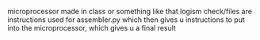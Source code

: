 microprocessor made in class or something like that 
logism
check/files are instructions used for assembler.py which then gives u instructions to put into the microprocessor, which gives u a final result 
